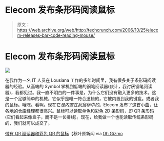 # Elecom 发布条形码阅读鼠标 

> 原文：<https://web.archive.org/web/http://techcrunch.com/2006/10/25/elecom-releases-bar-code-reading-mouse/>

# Elecom 发布条形码阅读鼠标

![](img/1d8292f07fb3a025d1e0ddb7d0ebe32b.png)

在我作为一名 IT 人员在 Lousiana 工作的多年时间里，我有很多关于条形码阅读器的经验。从高端的 Symbol 掌机到低端的钢笔阅读器(伙计，我讨厌钢笔阅读器)，我都见过。我一直不明白的一件事是，为什么它们没有融入更多的技术。这是一个足够简单的机械，它似乎是唯一符合逻辑的，它被内置到我的键盘。或者我的鼠标。哦嘿。看啊。现在它*是内置在我鼠标中的*。Elecom 发布了这首小曲，让各地的仓库经理都很高兴。鼠标可以读取单色和彩色 2D 条形码，即 QR 条形码(它们看起来像盒子，而不是一长排线)。现在，给我做一个也能读取传统条形码的，我们就可以成交了。

[带有 QR 阅读器和彩色 QR 的鼠标](https://web.archive.org/web/20210301101412/http://www.akihabaranews.com/en/en/news-12677-A+mouse+with+a+QR+reader+and+Color+QR.html)【秋叶原新闻 via [Oh Gizmo](https://web.archive.org/web/20210301101412/http://www.ohgizmo.com/2006/10/25/elecom-qr-barcode-reading-mouse/)